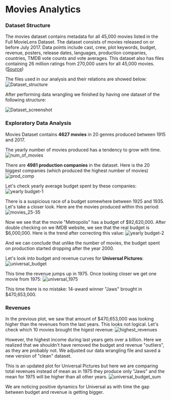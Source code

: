 # Movies Analytics

### Dataset Structure
The movies dataset contains metadata for all 45,000 movies listed in the Full MovieLens Dataset. 
The dataset consists of movies released on or before July 2017. Data points include cast, crew, plot keywords, budget, revenue, posters, 
release dates, languages, production companies, countries, TMDB vote counts and vote averages. This dataset also has files containing 26 million ratings from 270,000 users for all 45,000 movies. 
([Source](https://www.kaggle.com/rounakbanik/the-movies-dataset))

The files used in our analysis and their relations are showed below:
![Dataset_structure](https://user-images.githubusercontent.com/46948881/57206113-5516a800-6f91-11e9-9dad-e213775ffef3.jpg)


After performing data wrangling we finished by having one dataset of the following structure: 

![Dataset_screenshot](https://user-images.githubusercontent.com/46948881/57199906-ac495800-6f52-11e9-80a7-721af8e792bd.jpg)

### Exploratory Data Analysis 

Movies Dataset contains **4627 movies** in 20 genres produced between 1915 and 2017. 

The yearly number of movies produced has a tendency to grow with time. 
![num_of_movies](https://user-images.githubusercontent.com/46948881/57203055-52f51f00-6f7a-11e9-83fc-5f990ecb7cea.jpg)

There are **4981 production companies** in the dataset. Here is the 20 biggest companies (which produced the highest number of movies)
![prod_comp](https://user-images.githubusercontent.com/46948881/57202633-8f724c00-6f75-11e9-9e55-eb4f8eed3164.jpg)

Let's check yearly average budget spent by these companies:
![yearly budget-1](https://user-images.githubusercontent.com/46948881/57202638-a44edf80-6f75-11e9-85d1-e44d0e8a4e64.jpg)

There is a suspicious race of a budget somewhere between 1925 and 1935. Let's take a closer look. Here are the movies produced within this period:
![movies_25-35](https://user-images.githubusercontent.com/46948881/57202691-54bce380-6f76-11e9-94e9-8b2f74b1a60f.jpg)

Now we see that the movie "Metropolis" has a budget of $92,620,000. After double checking on we IMDB website, we see that the real budget is $6,000,000. Here is the trend after correcting this value:
![yearly budget-2](https://user-images.githubusercontent.com/46948881/57203031-132e3780-6f7a-11e9-9ddc-4847b2262b0a.jpg)

And we can conclude that unlike the number of movies, the budget spent on production started dropping after the year 2000.

Let's look into budget and revenue curves for **Universal Pictures**:
![universal_budget](https://user-images.githubusercontent.com/46948881/57203058-57b9d300-6f7a-11e9-9a49-c1fbede5e143.jpg)

This time the revenue jumps up in 1975. Once looking closer we get one movie from 1975:
![universal_1975](https://user-images.githubusercontent.com/46948881/57204303-e6cbe880-6f84-11e9-9a82-550119ef3198.jpg)

This time there is no mistake: 14-award winner "Jaws" brought in $470,653,000.

### Revenues

In the previous plot, we saw that amount of $470,653,000 was looking higher than the revenues from the last years. 
This looks not logical. Let's check which 10 movies brought the higest revenue:
![highest_revenues](https://user-images.githubusercontent.com/46948881/57205260-4f1dc880-6f8b-11e9-9abb-01102b1ab296.jpg)


However, the highest income during last years gets over a billion. Here we realized that we shouldn't have removed the budget and revenue "outliers", as they are probably not. We adjusted our data wrangling file and saved a new version of "clean" dataset. 

This is an updated plot for Universal Pictures but here we are comparing total revenues instead of mean as in 1975 they produce only "Jaws" and the mean for 1975 will be higher than all other years.
![universal_budget_sum](https://user-images.githubusercontent.com/46948881/57206010-965a8800-6f90-11e9-8f0e-4b465c77b601.jpg)

We are noticing positive dynamics for Universal as with time the gap between budget and revenue is getting bigger.


